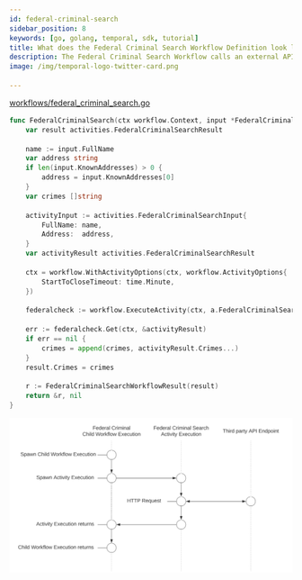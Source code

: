 ```yaml
---
id: federal-criminal-search
sidebar_position: 8
keywords: [go, golang, temporal, sdk, tutorial]
title: What does the Federal Criminal Search Workflow Definition look like?
description: The Federal Criminal Search Workflow calls an external API via an Activity Execution and returns the results.
image: /img/temporal-logo-twitter-card.png

---
```


<!--SNIPSTART background-checks-federal-criminal-workflow-definition-->
[workflows/federal_criminal_search.go](https://github.com/temporalio/background-checks/blob/main/workflows/federal_criminal_search.go)
```go
func FederalCriminalSearch(ctx workflow.Context, input *FederalCriminalSearchWorkflowInput) (*FederalCriminalSearchWorkflowResult, error) {
	var result activities.FederalCriminalSearchResult

	name := input.FullName
	var address string
	if len(input.KnownAddresses) > 0 {
		address = input.KnownAddresses[0]
	}
	var crimes []string

	activityInput := activities.FederalCriminalSearchInput{
		FullName: name,
		Address:  address,
	}
	var activityResult activities.FederalCriminalSearchResult

	ctx = workflow.WithActivityOptions(ctx, workflow.ActivityOptions{
		StartToCloseTimeout: time.Minute,
	})

	federalcheck := workflow.ExecuteActivity(ctx, a.FederalCriminalSearch, activityInput)

	err := federalcheck.Get(ctx, &activityResult)
	if err == nil {
		crimes = append(crimes, activityResult.Crimes...)
	}
	result.Crimes = crimes

	r := FederalCriminalSearchWorkflowResult(result)
	return &r, nil
}

```
<!--SNIPEND-->

![Swim lane diagram of the Federal Criminal Search Child Workflow Execution](images/federal-criminal-search-flow.svg)
